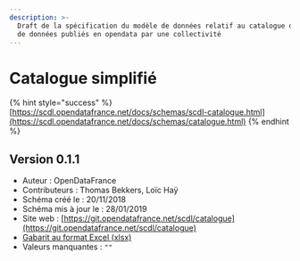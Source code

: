 ```yaml
---
description: >-
  Draft de la spécification du modèle de données relatif au catalogue des jeux
  de données publiés en opendata par une collectivité
---
```


# Catalogue simplifié

{% hint style="success" %}
[https://scdl.opendatafrance.net/docs/schemas/scdl-catalogue.html](https://scdl.opendatafrance.net/docs/schemas/catalogue.html)
{% endhint %}

## Version 0.1.1

* Auteur : OpenDataFrance
* Contributeurs : Thomas Bekkers, Loïc Haÿ
* Schéma créé le : 20/11/2018
* Schéma mis à jour le : 28/01/2019
* Site web : [https://git.opendatafrance.net/scdl/catalogue](https://git.opendatafrance.net/scdl/catalogue)
* [Gabarit au format Excel \(xlsx\)](https://scdl.opendatafrance.net/docs/templates/scdl-catalogue.xlsx)
* Valeurs manquantes : `""`

